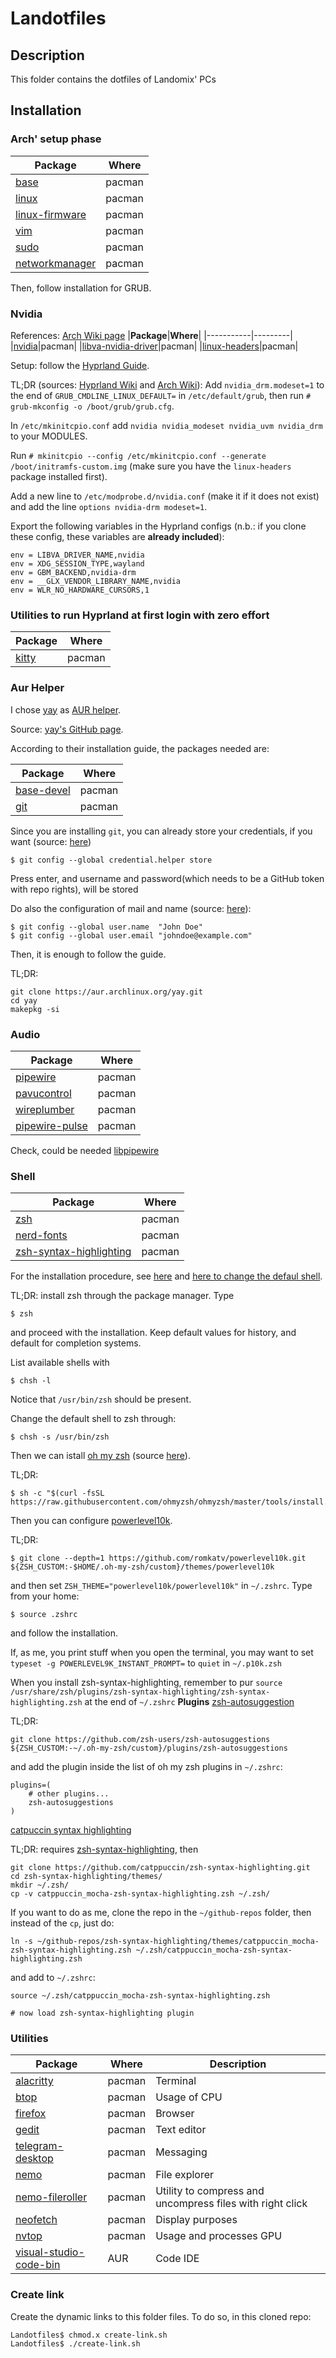 # Landotfiles
## Description
This folder contains the dotfiles of Landomix' PCs
## Installation
### Arch' setup phase
|**Package**|**Where**|
|-----------|---------|
|[base](https://archlinux.org/packages/?name=base)|pacman|
|[linux](https://archlinux.org/packages/?name=linux)|pacman|
|[linux-firmware](https://archlinux.org/packages/?name=linux-firmware)|pacman|
|[vim](https://archlinux.org/packages/?name=vim)|pacman|
|[sudo](https://archlinux.org/packages/?name=sudo)|pacman|
|[networkmanager](https://archlinux.org/packages/?name=networkmanager)|pacman|

Then, follow installation for GRUB.
### Nvidia
References: [Arch Wiki page](https://wiki.archlinux.org/title/NVIDIA)
|**Package**|**Where**|
|-----------|---------|
|[nvidia](https://archlinux.org/packages/extra/x86_64/nvidia/)|pacman|
|[libva-nvidia-driver](https://archlinux.org/packages/extra/x86_64/libva-nvidia-driver/)|pacman|
|[linux-headers](https://archlinux.org/packages/core/x86_64/linux-headers/)|pacman|

Setup: follow the [Hyprland Guide](https://wiki.hyprland.org/Nvidia/).

TL;DR (sources: [Hyprland Wiki](https://wiki.hyprland.org/Nvidia/) and [Arch Wiki](https://wiki.archlinux.org/title/NVIDIA#DRM_kernel_mode_setting)):
Add `nvidia_drm.modeset=1` to the end of `GRUB_CMDLINE_LINUX_DEFAULT=` in `/etc/default/grub`, then run `# grub-mkconfig -o /boot/grub/grub.cfg`.

In `/etc/mkinitcpio.conf` add `nvidia nvidia_modeset nvidia_uvm nvidia_drm` to your MODULES.

Run `# mkinitcpio --config /etc/mkinitcpio.conf --generate /boot/initramfs-custom.img` (make sure you have the `linux-headers` package installed first).

Add a new line to `/etc/modprobe.d/nvidia.conf` (make it if it does not exist) and add the line `options nvidia-drm modeset=1`.

Export the following variables in the Hyprland configs (n.b.: if you clone these config, these variables are **already included**):

```
env = LIBVA_DRIVER_NAME,nvidia
env = XDG_SESSION_TYPE,wayland
env = GBM_BACKEND,nvidia-drm
env = __GLX_VENDOR_LIBRARY_NAME,nvidia
env = WLR_NO_HARDWARE_CURSORS,1
```

### Utilities to run Hyprland at first login with zero effort
|**Package**|**Where**|
|-----------|---------|
|[kitty](https://archlinux.org/packages/?name=kitty)|pacman|

### Aur Helper
I chose [yay](https://aur.archlinux.org/packages/yay) as [AUR helper](https://wiki.archlinux.org/title/AUR_helpers).

Source: [yay's GitHub page](https://github.com/Jguer/yay).

According to their installation guide, the packages needed are:

|**Package**|**Where**|
|-----------|---------|
|[base-devel](https://archlinux.org/packages/core/any/base-devel/)|pacman|
|[git](https://archlinux.org/packages/?name=git)|pacman|

Since you are installing `git`, you can already store your credentials, if you want (source: [here](https://man.archlinux.org/man/git-credential-store.1.en))
```
$ git config --global credential.helper store
```
Press enter, and username and password(which needs to be a GitHub token with repo rights), will be stored

Do also the configuration of mail and name (source: [here](https://wiki.archlinux.org/title/git)):
```
$ git config --global user.name  "John Doe"
$ git config --global user.email "johndoe@example.com"
```

Then, it is enough to follow the guide.

TL;DR:
```
git clone https://aur.archlinux.org/yay.git
cd yay
makepkg -si
```

### Audio
|**Package**|**Where**|
|-----------|---------|
|[pipewire](https://archlinux.org/packages/?name=pipewire)|pacman|
|[pavucontrol](https://archlinux.org/packages/extra/x86_64/pavucontrol/)|pacman|
|[wireplumber](https://archlinux.org/packages/extra/x86_64/wireplumber/)|pacman|
|[pipewire-pulse](https://archlinux.org/packages/extra/x86_64/pipewire-pulse/)|pacman|

Check, could be needed [libpipewire](https://archlinux.org/packages/extra/x86_64/libwireplumber/)


### Shell
|**Package**|**Where**|
|-----------|---------|
|[zsh](https://archlinux.org/packages/?name=zsh)|pacman|
|[nerd-fonts](https://archlinux.org/groups/x86_64/nerd-fonts/)|pacman|
|[zsh-syntax-highlighting](https://archlinux.org/packages/extra/any/zsh-syntax-highlighting/)|pacman|

For the installation procedure, see [here](https://wiki.archlinux.org/title/zsh) and [here to change the defaul shell](https://wiki.archlinux.org/title/Command-line_shell#Changing_your_default_shell).

TL;DR: install zsh through the package manager.
Type
```
$ zsh
```
and proceed with the installation. Keep default values for history, and default for
completion systems.

List available shells with
```
$ chsh -l
```
Notice that `/usr/bin/zsh` should be present.

Change the default shell to zsh through:
```
$ chsh -s /usr/bin/zsh
```

Then we can istall [oh my zsh](https://github.com/ohmyzsh/ohmyzsh) (source [here](https://wiki.archlinux.org/title/zsh)).

TL;DR:
```
$ sh -c "$(curl -fsSL https://raw.githubusercontent.com/ohmyzsh/ohmyzsh/master/tools/install.sh)"
```

Then you can configure [powerlevel10k](https://github.com/romkatv/powerlevel10k).

TL;DR:
```
$ git clone --depth=1 https://github.com/romkatv/powerlevel10k.git ${ZSH_CUSTOM:-$HOME/.oh-my-zsh/custom}/themes/powerlevel10k
```
and then set `ZSH_THEME="powerlevel10k/powerlevel10k"` in `~/.zshrc`. Type from your home:
```
$ source .zshrc
```
and follow the installation.

If, as me, you print stuff when you open the terminal, you may want to set `typeset -g POWERLEVEL9K_INSTANT_PROMPT=` to `quiet` in `~/.p10k.zsh`

When you install zsh-syntax-highlighting, remember to pur `source /usr/share/zsh/plugins/zsh-syntax-highlighting/zsh-syntax-highlighting.zsh` at the end of `~/.zshrc`
**Plugins**
[zsh-autosuggestion](https://github.com/zsh-users/zsh-autosuggestions/blob/master/INSTALL.md)

TL;DR:
```
git clone https://github.com/zsh-users/zsh-autosuggestions ${ZSH_CUSTOM:-~/.oh-my-zsh/custom}/plugins/zsh-autosuggestions
```
and add the plugin inside the list of oh my zsh plugins in `~/.zshrc`:
```
plugins=( 
    # other plugins...
    zsh-autosuggestions
)
```

[catpuccin syntax highlighting](https://github.com/catppuccin/zsh-syntax-highlighting)

TL;DR: requires [zsh-syntax-highlighting](https://archlinux.org/packages/extra/any/zsh-syntax-highlighting/), then
```
git clone https://github.com/catppuccin/zsh-syntax-highlighting.git
cd zsh-syntax-highlighting/themes/
mkdir ~/.zsh/
cp -v catppuccin_mocha-zsh-syntax-highlighting.zsh ~/.zsh/
```
If you want to do as me, clone the repo in the `~/github-repos` folder, then instead of the `cp`, just do:
```
ln -s ~/github-repos/zsh-syntax-highlighting/themes/catppuccin_mocha-zsh-syntax-highlighting.zsh ~/.zsh/catppuccin_mocha-zsh-syntax-highlighting.zsh
```
and add to `~/.zshrc`:
```
source ~/.zsh/catppuccin_mocha-zsh-syntax-highlighting.zsh

# now load zsh-syntax-highlighting plugin
```

### Utilities
|**Package**|**Where**|**Description**|
|-----------|---------|----------|
|[alacritty](https://archlinux.org/packages/?name=alacritty)|pacman|Terminal|
|[btop](https://archlinux.org/packages/extra/x86_64/btop/)|pacman|Usage of CPU|
|[firefox](https://archlinux.org/packages/?name=firefox)|pacman|Browser|
|[gedit](https://archlinux.org/packages/?name=gedit)|pacman|Text editor|
|[telegram-desktop](https://archlinux.org/packages/?name=telegram-desktop)|pacman|Messaging|
|[nemo](https://archlinux.org/packages/?name=nemo)|pacman|File explorer|
|[nemo-fileroller](https://archlinux.org/packages/extra/x86_64/nemo-fileroller/)|pacman|Utility to compress and uncompress files with right click|
|[neofetch](https://archlinux.org/packages/extra/any/neofetch/)|pacman|Display purposes|
|[nvtop](https://archlinux.org/packages/extra/x86_64/nvtop/)|pacman|Usage and processes GPU|
|[visual-studio-code-bin](https://aur.archlinux.org/packages/visual-studio-code-bin)|AUR|Code IDE|

### Create link
Create the dynamic links to this folder files. To do so, in this cloned repo:
```
Landotfiles$ chmod.x create-link.sh
Landotfiles$ ./create-link.sh
```